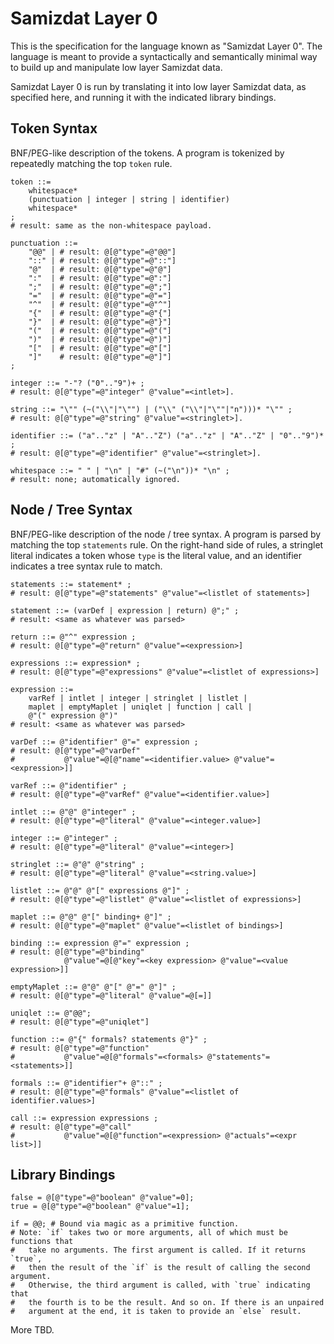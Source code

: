 Samizdat Layer 0
================

This is the specification for the language known as "Samizdat Layer 0".
The language is meant to provide a syntactically and semantically
minimal way to build up and manipulate low layer Samizdat data.

Samizdat Layer 0 is run by translating it into low layer Samizdat
data, as specified here, and running it with the indicated library
bindings.


Token Syntax
------------

BNF/PEG-like description of the tokens. A program is tokenized by
repeatedly matching the top `token` rule.

```
token ::=
    whitespace*
    (punctuation | integer | string | identifier)
    whitespace*
;
# result: same as the non-whitespace payload.

punctuation ::=
    "@@" | # result: @[@"type"=@"@@"]
    "::" | # result: @[@"type"=@"::"]
    "@"  | # result: @[@"type"=@"@"]
    ":"  | # result: @[@"type"=@":"]
    ";"  | # result: @[@"type"=@";"]
    "="  | # result: @[@"type"=@"="]
    "^"  | # result: @[@"type"=@"^"]
    "{"  | # result: @[@"type"=@"{"]
    "}"  | # result: @[@"type"=@"}"]
    "("  | # result: @[@"type"=@"("]
    ")"  | # result: @[@"type"=@")"]
    "["  | # result: @[@"type"=@"["]
    "]"    # result: @[@"type"=@"]"]
;

integer ::= "-"? ("0".."9")+ ;
# result: @[@"type"=@"integer" @"value"=<intlet>].

string ::= "\"" (~("\\"|"\"") | ("\\" ("\\"|"\""|"n")))* "\"" ;
# result: @[@"type"=@"string" @"value"=<stringlet>].

identifier ::= ("a".."z" | "A".."Z") ("a".."z" | "A".."Z" | "0".."9")* ;
# result: @[@"type"=@"identifier" @"value"=<stringlet>].

whitespace ::= " " | "\n" | "#" (~("\n"))* "\n" ;
# result: none; automatically ignored.
```


Node / Tree Syntax
------------------

BNF/PEG-like description of the node / tree syntax. A program is
parsed by matching the top `statements` rule. On the right-hand side
of rules, a stringlet literal indicates a token whose `type` is the
literal value, and an identifier indicates a tree syntax rule to
match.

```
statements ::= statement* ;
# result: @[@"type"=@"statements" @"value"=<listlet of statements>]

statement ::= (varDef | expression | return) @";" ;
# result: <same as whatever was parsed>

return ::= @"^" expression ;
# result: @[@"type"=@"return" @"value"=<expression>]

expressions ::= expression* ;
# result: @[@"type"=@"expressions" @"value"=<listlet of expressions>]

expression ::=
    varRef | intlet | integer | stringlet | listlet |
    maplet | emptyMaplet | uniqlet | function | call |
    @"(" expression @")"
# result: <same as whatever was parsed>

varDef ::= @"identifier" @"=" expression ;
# result: @[@"type"=@"varDef"
#           @"value"=@[@"name"=<identifier.value> @"value"=<expression>]]

varRef ::= @"identifier" ;
# result: @[@"type"=@"varRef" @"value"=<identifier.value>]

intlet ::= @"@" @"integer" ;
# result: @[@"type"=@"literal" @"value"=<integer.value>]

integer ::= @"integer" ;
# result: @[@"type"=@"literal" @"value"=<integer>]

stringlet ::= @"@" @"string" ;
# result: @[@"type"=@"literal" @"value"=<string.value>]

listlet ::= @"@" @"[" expressions @"]" ;
# result: @[@"type"=@"listlet" @"value"=<listlet of expressions>]

maplet ::= @"@" @"[" binding+ @"]" ;
# result: @[@"type"=@"maplet" @"value"=<listlet of bindings>]

binding ::= expression @"=" expression ;
# result: @[@"type"=@"binding"
            @"value"=@[@"key"=<key expression> @"value"=<value expression>]]

emptyMaplet ::= @"@" @"[" @"=" @"]" ;
# result: @[@"type"=@"literal" @"value"=@[=]]

uniqlet ::= @"@@";
# result: @[@"type"=@"uniqlet"]

function ::= @"{" formals? statements @"}" ;
# result: @[@"type"=@"function"
#           @"value"=@[@"formals"=<formals> @"statements"=<statements>]]

formals ::= @"identifier"+ @"::" ;
# result: @[@"type"=@"formals" @"value"=<listlet of identifier.values>]

call ::= expression expressions ;
# result: @[@"type"=@"call"
#           @"value"=@[@"function"=<expression> @"actuals"=<expr list>]]
```


Library Bindings
----------------

```
false = @[@"type"=@"boolean" @"value"=0];
true = @[@"type"=@"boolean" @"value"=1];

if = @@; # Bound via magic as a primitive function.
# Note: `if` takes two or more arguments, all of which must be functions that
#   take no arguments. The first argument is called. If it returns `true`,
#   then the result of the `if` is the result of calling the second argument.
#   Otherwise, the third argument is called, with `true` indicating that
#   the fourth is to be the result. And so on. If there is an unpaired
#   argument at the end, it is taken to provide an `else` result.
```

More TBD.

